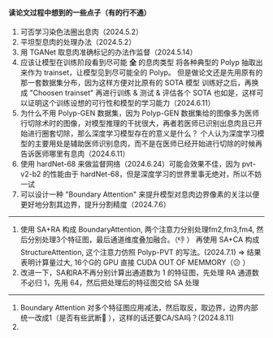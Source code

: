 #### 读论文过程中想到的一些点子（有的行不通）

1. 可否学习染色法圈出息肉（2024.5.2）
2. 平坦型息肉的处理办法（2024.5.2）
3. 用 TGANet 取息肉准确标记的办法作监督（2024.5.14）
4. 应该让模型在训练阶段看到尽可能 **全** 的息肉类型
   将各种典型的 Polyp 抽取出来作为 trainset，让模型见到尽可能全的 Polyp。
   但是做论文还是先用原有的那一套数据集分布，因为这样方便对比原有的 SOTA 模型
   训练好之后，再换成 "Choosen trainset" 再进行训练 & 测试 & 评估各个 SOTA 也如是，这样可以证明这个训练设想的可行性和模型的学习能力（2024.6.11）
5. 为什么不用 Polyp-GEN 数据集，因为 Polyp-GEN 数据集给的图像多为医师行切除术时的图像，对模型推理的干扰很大，再者若医师已识别出息肉且已开始进行圈套切除，那么深度学习模型存在的意义是什么？
   个人认为深度学习模型的主要用处是辅助医师识别息肉，而不是在医师已经开始进行切除的时候再告诉医师哪里有息肉（2024.6.11）
6. 使用 hardNet-68 来做监督网络（2024.6.24）可能会效果不佳，因为 pvt-v2-b2 的性能由于 hardNet-68，但是深度学习的世界里事无绝对，所以不妨一试
7. 可以设计一种 "Boundary Attention" 来提升模型对息肉边界像素的关注以便更好地分割其边界，提升分割精度（2024.7.6）

---

1. 使用 SA+RA 构成 BoundaryAttention, 两个注意力分别处理fm2,fm3,fm4, 然后分别处理3个特征图，最后通道维度叠加融合。（👎 ）
   再使用 SA+CA 构成 StructureAttention, 这个注意力仿照 Polyp-PVT 的写法。(2024.7.1)
   => 结果表明计算量过大, 16个G的 GPU 直接 CUDA OUT OF MEMMORY（😕 ）
2. 改进一下，SA和RA不再分别计算出通道数为 1 的特征图，先处理 RA 通道数不必归 1，先用 64，然后把处理后的特征图交给 SA 处理

---

1. Boundary Attention 对多个特征图应用减法，然后取反，取边界，边界内部统一改成1（是否有些武断👀️ ），这样的话还要CA/SA吗？(2024.8.11)
2.

